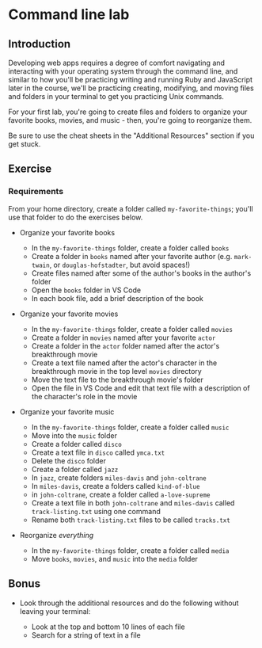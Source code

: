 # Command line lab

## Introduction

Developing web apps requires a degree of comfort navigating and interacting with your operating system through the command line, and similar to how you'll be practicing writing and running Ruby and JavaScript later in the course, we'll be practicing creating, modifying, and moving files and folders in your terminal to get you practicing Unix commands.

For your first lab, you're going to create files and folders to organize your favorite books, movies, and music - then, you're going to reorganize them.

Be sure to use the cheat sheets in the "Additional Resources" section if you get stuck.

## Exercise

### Requirements

From your home directory, create a folder called `my-favorite-things`; you'll use that folder to do the exercises below.

- Organize your favorite books

  - In the `my-favorite-things` folder, create a folder called `books`
  - Create a folder in `books` named after your favorite author (e.g. `mark-twain`, or `douglas-hofstadter`, but avoid spaces!)
  - Create files named after some of the author's books in the author's folder
  - Open the `books` folder in VS Code
  - In each book file, add a brief description of the book

- Organize your favorite movies

  - In the `my-favorite-things` folder, create a folder called `movies`
  - Create a folder in `movies` named after your favorite `actor`
  - Create a folder in the `actor` folder named after the actor's breakthrough movie
  - Create a text file named after the actor's character in the breakthrough movie in the top level `movies` directory
  - Move the text file to the breakthrough movie's folder
  - Open the file in VS Code and edit that text file with a description of the character's role in the movie

- Organize your favorite music

  - In the `my-favorite-things` folder, create a folder called `music`
  - Move into the `music` folder
  - Create a folder called `disco`
  - Create a text file in `disco` called `ymca.txt`
  - Delete the `disco` folder
  - Create a folder called `jazz`
  - In `jazz`, create folders `miles-davis` and `john-coltrane`
  - In `miles-davis`, create a folders called `kind-of-blue`
  - in `john-coltrane`, create a folder called `a-love-supreme`
  - Create a text file in both `john-coltrane` and `miles-davis` called `track-listing.txt` using one command
  - Rename both `track-listing.txt` files to be called `tracks.txt`

- Reorganize _everything_

  - In the `my-favorite-things` folder, create a folder called `media`
  - Move `books`, `movies`, and `music` into the `media` folder

## Bonus

- Look through the additional resources and do the following without leaving your terminal:

  - Look at the top and bottom 10 lines of each file
  - Search for a string of text in a file

